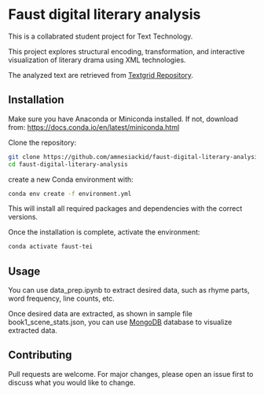 # Faust digital literary analysis

This is a collabrated student project for Text Technology.

This project explores structural encoding, transformation, and interactive visualization of literary drama using XML technologies. 

The analyzed text are retrieved from [Textgrid Repository](https://textgridrep.org/).

## Installation

Make sure you have Anaconda or Miniconda installed.
If not, download from: https://docs.conda.io/en/latest/miniconda.html

Clone the repository:
```bash
git clone https://github.com/amnesiackid/faust-digital-literary-analysis.git
cd faust-digital-literary-analysis
```
create a new Conda environment with:

```bash
conda env create -f environment.yml
```
This will install all required packages and dependencies with the correct versions.

Once the installation is complete, activate the environment:
```bash
conda activate faust-tei
```

## Usage

You can use data_prep.ipynb to extract desired data, such as rhyme parts, word frequency, line counts, etc.

Once desired data are extracted, as shown in sample file book1_scene_stats.json, you can use [MongoDB](https://www.mongodb.com/)
 database to visualize extracted data.
## Contributing

Pull requests are welcome. For major changes, please open an issue first
to discuss what you would like to change.
